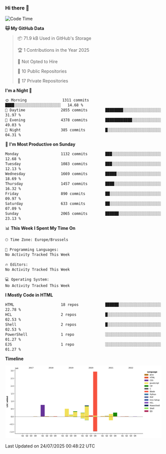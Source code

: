 ### Hi there 👋

<!--START_SECTION:waka-->
![Code Time](http://img.shields.io/badge/Code%20Time-1%2C222%20hrs%2056%20mins-blue)

**🐱 My GitHub Data** 

> 📦 71.9 kB Used in GitHub's Storage 
 > 
> 🏆 1 Contributions in the Year 2025
 > 
> 🚫 Not Opted to Hire
 > 
> 📜 10 Public Repositories 
 > 
> 🔑 17 Private Repositories 
 > 
**I'm a Night 🦉** 

```text
🌞 Morning                1311 commits        ████░░░░░░░░░░░░░░░░░░░░░   14.68 % 
🌆 Daytime                2855 commits        ████████░░░░░░░░░░░░░░░░░   31.97 % 
🌃 Evening                4378 commits        ████████████░░░░░░░░░░░░░   49.03 % 
🌙 Night                  385 commits         █░░░░░░░░░░░░░░░░░░░░░░░░   04.31 % 
```
📅 **I'm Most Productive on Sunday** 

```text
Monday                   1132 commits        ███░░░░░░░░░░░░░░░░░░░░░░   12.68 % 
Tuesday                  1083 commits        ███░░░░░░░░░░░░░░░░░░░░░░   12.13 % 
Wednesday                1669 commits        █████░░░░░░░░░░░░░░░░░░░░   18.69 % 
Thursday                 1457 commits        ████░░░░░░░░░░░░░░░░░░░░░   16.32 % 
Friday                   890 commits         ██░░░░░░░░░░░░░░░░░░░░░░░   09.97 % 
Saturday                 633 commits         ██░░░░░░░░░░░░░░░░░░░░░░░   07.09 % 
Sunday                   2065 commits        ██████░░░░░░░░░░░░░░░░░░░   23.13 % 
```


📊 **This Week I Spent My Time On** 

```text
🕑︎ Time Zone: Europe/Brussels

💬 Programming Languages: 
No Activity Tracked This Week

🔥 Editors: 
No Activity Tracked This Week

💻 Operating System: 
No Activity Tracked This Week
```

**I Mostly Code in HTML** 

```text
HTML                     18 repos            ██████░░░░░░░░░░░░░░░░░░░   22.78 % 
HCL                      2 repos             █░░░░░░░░░░░░░░░░░░░░░░░░   02.53 % 
Shell                    2 repos             █░░░░░░░░░░░░░░░░░░░░░░░░   02.53 % 
PowerShell               1 repo              ░░░░░░░░░░░░░░░░░░░░░░░░░   01.27 % 
EJS                      1 repo              ░░░░░░░░░░░░░░░░░░░░░░░░░   01.27 % 
```



**Timeline**

![Lines of Code chart](https://raw.githubusercontent.com/guillaumedeplancke/guillaumedeplancke/main/assets/bar_graph.png)


 Last Updated on 24/07/2025 00:48:22 UTC
<!--END_SECTION:waka-->
